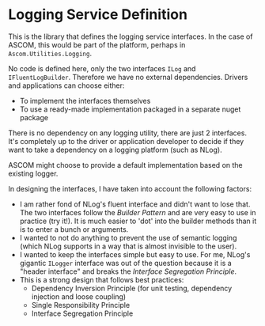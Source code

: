 ﻿# Logging Service Definition #

This is the library that defines the logging service interfaces.
In the case of ASCOM, this would be part of the platform, perhaps in `Ascom.Utilities.Logging`.

No code is defined here, only the two interfaces `ILog` and `IFluentLogBuilder`.
Therefore we have no external dependencies.
Drivers and applications can choose either:

- To implement the interfaces themselves
- To use a ready-made implementation packaged in a separate nuget package

There is no dependency on any logging utility, there are just 2 interfaces.
It's completely up to the driver or application developer to decide if they want to take a dependency on a logging platform (such as NLog).

ASCOM might choose to provide a default implementation based on the existing logger.

In designing the interfaces, I have taken into account the following factors:

- I am rather fond of NLog's fluent interface and didn't want to lose that.
  The two interfaces follow the _Builder Pattern_ and are very easy to use in practice (try it!).
  It is much easier to 'dot' into the builder methods than it is to enter a bunch or arguments.
- I wanted to not do anything to prevent the use of semantic logging (which NLog supports in a way that is almost invisible to the user).
- I wanted to keep the interfaces simple but easy to use. 
  For me, NLog's gigantic `ILogger` interface was out of the question because it is
  a "header interface" and breaks the _Interface Segregation Principle_.
- This is a strong design that follows best practices:
  - Dependency Inversion Principle (for unit testing, dependency injection and loose coupling)
  - Single Responsibility Principle
  - Interface Segregation Principle